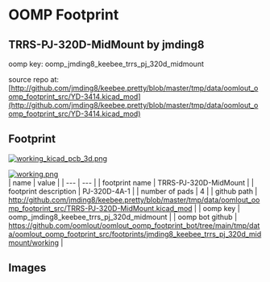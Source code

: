 # OOMP Footprint  
## TRRS-PJ-320D-MidMount  by jmding8  
  
oomp key: oomp_jmding8_keebee_trrs_pj_320d_midmount  
  
source repo at: [http://github.com/jmding8/keebee.pretty/blob/master/tmp/data/oomlout_oomp_footprint_src/YD-3414.kicad_mod](http://github.com/jmding8/keebee.pretty/blob/master/tmp/data/oomlout_oomp_footprint_src/YD-3414.kicad_mod)  
## Footprint  
  
[![working_kicad_pcb_3d.png](working_kicad_pcb_3d_600.png)](working_kicad_pcb_3d.png)  
  
[![working.png](working_600.png)](working.png)  
| name | value | 
| --- | --- | 
| footprint name | TRRS-PJ-320D-MidMount | 
| footprint description | PJ-320D-4A-1 | 
| number of pads | 4 | 
| github path | http://github.com/jmding8/keebee.pretty/blob/master/tmp/data/oomlout_oomp_footprint_src/TRRS-PJ-320D-MidMount.kicad_mod | 
| oomp key | oomp_jmding8_keebee_trrs_pj_320d_midmount | 
| oomp bot github | https://github.com/oomlout/oomlout_oomp_footprint_bot/tree/main/tmp/data/oomlout_oomp_footprint_src/footprints/jmding8_keebee_trrs_pj_320d_midmount/working | 
## Images  
